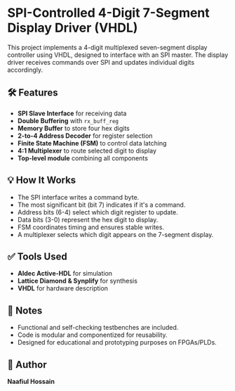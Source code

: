 # SPI-Controlled 4-Digit 7-Segment Display Driver (VHDL)

This project implements a 4-digit multiplexed seven-segment display controller using VHDL, designed to interface with an SPI master. The display driver receives commands over SPI and updates individual digits accordingly.

## 🛠 Features

- **SPI Slave Interface** for receiving data
- **Double Buffering** with `rx_buff_reg`
- **Memory Buffer** to store four hex digits
- **2-to-4 Address Decoder** for register selection
- **Finite State Machine (FSM)** to control data latching
- **4:1 Multiplexer** to route selected digit to display
- **Top-level module** combining all components

## 💡 How It Works

- The SPI interface writes a command byte.
- The most significant bit (bit 7) indicates if it's a command.
- Address bits (6-4) select which digit register to update.
- Data bits (3-0) represent the hex digit to display.
- FSM coordinates timing and ensures stable writes.
- A multiplexer selects which digit appears on the 7-segment display.

## ✅ Tools Used

- **Aldec Active-HDL** for simulation
- **Lattice Diamond & Synplify** for synthesis
- **VHDL** for hardware description

## 📌 Notes

- Functional and self-checking testbenches are included.
- Code is modular and componentized for reusability.
- Designed for educational and prototyping purposes on FPGAs/PLDs.

## 👤 Author

**Naafiul Hossain**


